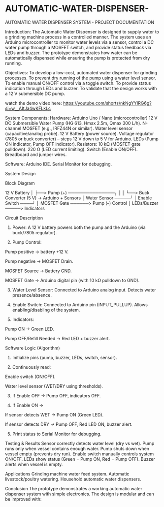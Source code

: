 # AUTOMATIC-WATER-DISPENSER-

AUTOMATIC WATER DISPENSER SYSTEM - PROJECT DOCUMENTATION

Introduction:
The Automatic Water Dispenser is designed to supply water to a grinding machine process in a controlled manner.
The system uses an Arduino microcontroller to monitor water levels via a sensor, control a DC water pump through a MOSFET switch, and provide status feedback via LEDs and buzzer.
The prototype demonstrates how water can be automatically dispensed while ensuring the pump is protected from dry running.

Objectives:
To develop a low-cost, automated water dispenser for grinding processes.
To prevent dry running of the pump using a water level sensor.
To enable manual ON/OFF control via a toggle switch.
To provide status indication through LEDs and buzzer.
To validate that the design works with a 12 V submersible DC pump.

watch the demo video here: https://youtube.com/shorts/nkNgYYIRG6g?si=w__AItJa4wKFLkLc

System Components:
Hardware:
Arduino Uno / Nano (microcontroller)
12 V DC Submersible Water Pump (HG 613, Hmax 2.5m, Qmax 300 L/h).
N-channel MOSFET (e.g., IRFZ44N or similar).
Water level sensor (capacitive/analog probe).
12 V Battery (power source).
Voltage regulator (7805 or buck converter) – steps 12 V down to 5 V for Arduino.
LEDs (Pump ON indicator, Pump OFF indicator).
Resistors:
10 kΩ (MOSFET gate pulldown).
220 Ω (LED current limiting).
Switch (Enable ON/OFF).
Breadboard and jumper wires.

Software:
Arduino IDE.
Serial Monitor for debugging.

System Design

Block Diagram

12 V Battery
│
├──> Pump (+) ───────────────┐
│                            │
└──> Buck Converter (5 V) → Arduino + Sensors
│
Water Sensor ─────┘
│
Enable Switch ────┘
│
MOSFET Gate ──────> Pump (–) Control
│
LEDs/Buzzer ─────> Indicators

Circuit Description

1. Power: A 12 V battery powers both the pump and the Arduino (via buck/7805 regulator).


2. Pump Control:



Pump positive → battery +12 V.

Pump negative → MOSFET Drain.

MOSFET Source → Battery GND.

MOSFET Gate → Arduino digital pin (with 10 kΩ pulldown to GND).

3. Water Level Sensor: Connected to Arduino analog input. Detects water presence/absence.


4. Enable Switch: Connected to Arduino pin (INPUT_PULLUP). Allows enabling/disabling of the system.


5. Indicators:



Pump ON → Green LED.

Pump OFF/Refill Needed → Red LED + buzzer alert.

Software Logic (Algorithm)

1. Initialize pins (pump, buzzer, LEDs, switch, sensor).


2. Continuously read:



Enable switch (ON/OFF).

Water level sensor (WET/DRY using thresholds).

3. If Enable OFF → Pump OFF, indicators OFF.


4. If Enable ON →



If sensor detects WET → Pump ON (Green LED).

If sensor detects DRY → Pump OFF, Red LED ON, buzzer alert.

5. Print status to Serial Monitor for debugging.

Testing & Results
Sensor correctly detects water level (dry vs wet).
Pump runs only when vessel contains enough water.
Pump shuts down when vessel empty (prevents dry run).
Enable switch manually controls system ON/OFF.
LEDs show status (Green = Pump ON, Red = Pump OFF).
Buzzer alerts when vessel is empty.

Applications
Grinding machine water feed system.
Automatic livestock/poultry watering.
Household automatic water dispensers.

Conclusion
The prototype demonstrates a working automatic water dispenser system with simple electronics. The design is modular and can be improved with:
